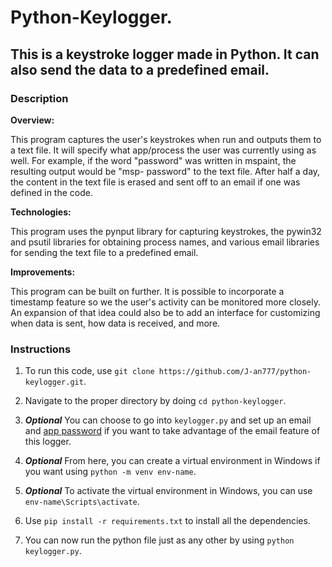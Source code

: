# Python-Keylogger.

## This is a keystroke logger made in Python. It can also send the data to a predefined email.

### Description

**Overview:**

This program captures the user's keystrokes when run and outputs them to a text file. It will specify what app/process the user was
currently using as well. For example, if the word "password" was written in mspaint, the resulting output would be "msp- password"
to the text file. After half a day, the content in the text file is erased and sent off to an email if one was defined in the code.

**Technologies:**

This program uses the pynput library for capturing keystrokes, the pywin32 and psutil libraries for obtaining process names, and various
email libraries for sending the text file to a predefined email.

**Improvements:**

This program can be built on further. It is possible to incorporate a timestamp feature so we the user's activity can be monitored more
closely. An expansion of that idea could also be to add an interface for customizing when data is sent, how data is received, and more.

### Instructions

1. To run this code, use `git clone https://github.com/J-an777/python-keylogger.git`.

2. Navigate to the proper directory by doing `cd python-keylogger`.

3. ***Optional*** You can choose to go into `keylogger.py` and set up an email and [app password](https://support.google.com/mail/answer/185833?hl=en-GB#:~:text=Create%20and%20use%20app%20passwords%201%20Go%20to,is%20generated%20on%20your%20device.%208%20Select%20Done) if you want to take advantage of the email feature of this logger.

4. ***Optional*** From here, you can create a virtual environment in Windows if you want using `python -m venv env-name`.

5. ***Optional*** To activate the virtual environment in Windows, you can use `env-name\Scripts\activate`.

6. Use `pip install -r requirements.txt` to install all the dependencies.

7. You can now run the python file just as any other by using `python keylogger.py`.